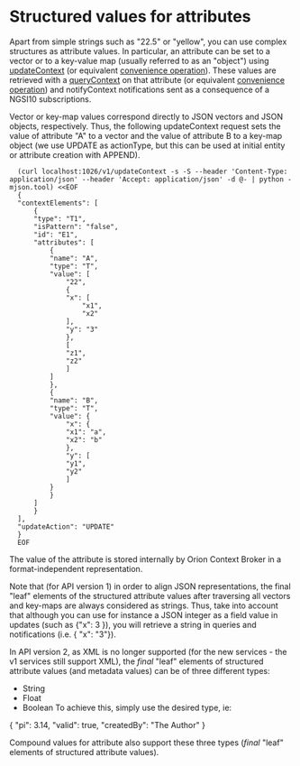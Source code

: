 # Structured values for attributes

Apart from simple strings such as "22.5" or "yellow", you can use
complex structures as attribute values. In particular, an attribute can
be set to a vector or to a key-value map (usually referred to as an
"object") using [updateContext](walkthrough_apiv1.md#update-context-elements) (or
equivalent [convenience
operation](walkthrough_apiv1.md#Convenience_Update_Context)). These values are
retrieved with a [queryContext](walkthrough_apiv1.md#query-context-operation) on
that attribute (or equivalent [convenience
operation](walkthrough_apiv1.md#Convenience_Query_Context)) and notifyContext
notifications sent as a consequence of a NGSI10 subscriptions.

Vector or key-map values correspond directly to JSON vectors and JSON
objects, respectively. Thus, the following updateContext request sets
the value of attribute "A" to a vector and the value of attribute B to a
key-map object (we use UPDATE as actionType, but this can be used at
initial entity or attribute creation with APPEND).

      (curl localhost:1026/v1/updateContext -s -S --header 'Content-Type: application/json' --header 'Accept: application/json' -d @- | python -mjson.tool) <<EOF
      {
	  "contextElements": [
	      {
		  "type": "T1",
		  "isPattern": "false",
		  "id": "E1",
		  "attributes": [
		      {
			  "name": "A",
			  "type": "T",
			  "value": [
			      "22",
			      {
				  "x": [
				      "x1",
				      "x2"
				  ],
				  "y": "3"
			      },
			      [
				  "z1",
				  "z2"
			      ]
			  ]
		      },
		      {
			  "name": "B",
			  "type": "T",
			  "value": {
			      "x": {
				  "x1": "a",
				  "x2": "b"
			      },
			      "y": [
				  "y1",
				  "y2"
			      ]
			  }
		      }
		  ]
	      }
	  ],
	  "updateAction": "UPDATE"
      }
      EOF


The value of the attribute is stored internally by Orion Context Broker
in a format-independent representation. 

Note that (for API version 1) in order to align JSON representations, the final "leaf"
elements of the structured attribute values after traversing all vectors
and key-maps are always considered as strings. Thus, take into account that
although you can use for instance a JSON integer as a field value in updates
(such as {"x": 3 }), you will retrieve a string in queries and notifications 
(i.e. { "x": "3"}).

In API version 2, as XML is no longer supported (for the new services - the v1 services still support XML),
the *final* "leaf" elements of structured attribute values (and metadata values) can be of three different types:
* String
* Float
* Boolean
To achieve this, simply use the desired type, ie:

{ 
  "pi": 3.14,
  "valid": true,
  "createdBy": "The Author"
}

Compound values for attribute also support these three types (*final* "leaf" elements of structured attribute values).
